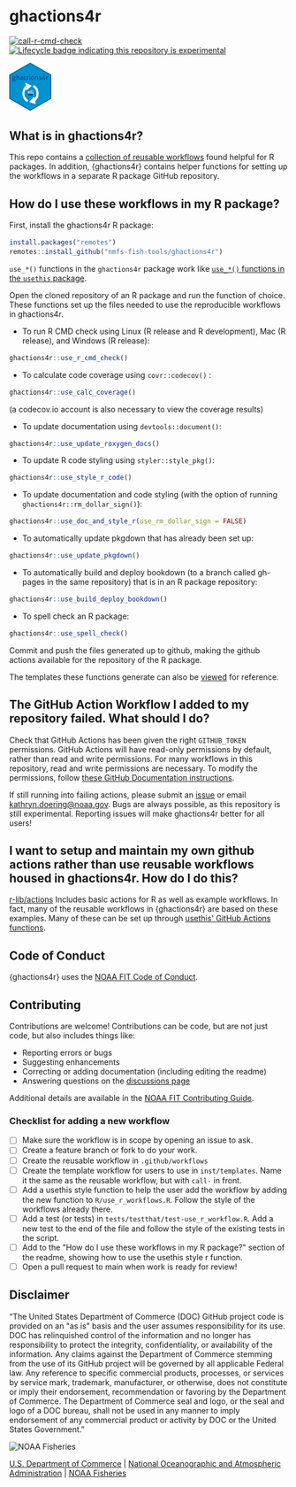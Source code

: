 # ghactions4r

[![call-r-cmd-check](https://github.com/nmfs-fish-tools/ghactions4r/actions/workflows/call-r-cmd-check.yml/badge.svg)](https://github.com/nmfs-fish-tools/ghactions4r/actions/workflows/call-r-cmd-check.yml)
[![Lifecycle badge indicating this repository is experimental](https://img.shields.io/badge/lifecycle-experimental-orange.svg)](https://lifecycle.r-lib.org/articles/stages.html) 

<img src="man/figures/ghactions4r_hex.png" width="15%" height="15%" alt="arrows circling clapboard, symbol for the gh4actions package">

## What is in ghactions4r?

This repo contains a [collection of reusable workflows](https://github.com/nmfs-fish-tools/ghactions4r/tree/main/.github/workflows) found helpful for R packages. In addition, {ghactions4r} contains helper functions for setting up the workflows in a separate R package GitHub repository.

## How do I use these workflows in my R package?

First, install the ghactions4r R package:
```r
install.packages("remotes")
remotes::install_github("nmfs-fish-tools/ghactions4r")
```
`use_*()` functions in the `ghactions4r` package work like [`use_*()` functions in the `usethis` package](https://github.com/r-lib/usethis#usage).

Open the cloned repository of an R package and run the function of choice. These functions set up the files needed to use the reproducible workflows in ghactions4r.

- To run R CMD check using Linux (R release and R development), Mac (R release), and Windows (R release):
```r
ghactions4r::use_r_cmd_check()
```
- To calculate code coverage using `covr::codecov()` :
```r
ghactions4r::use_calc_coverage()
```
(a codecov.io account is also necessary to view the coverage results)

- To update documentation using `devtools::document()`:
```r
ghactions4r::use_update_roxygen_docs()
```

- To update R code styling using `styler::style_pkg()`:
```r
ghactions4r::use_style_r_code()
```

- To update documentation and code styling (with the option of running `ghactions4r::rm_dollar_sign()`):
```r
ghactions4r::use_doc_and_style_r(use_rm_dollar_sign = FALSE)
```

- To automatically update pkgdown that has already been set up:
```r
ghactions4r::use_update_pkgdown()
```

- To automatically build and deploy bookdown (to a branch called gh-pages in the same repository) that is in an R package repository:
```r
ghactions4r::use_build_deploy_bookdown()
```

- To spell check an R package:
```r
ghactions4r::use_spell_check()
```

Commit and push the files generated up to github, making the github actions available for the repository of the R package.

The templates these functions generate can also be [viewed](https://github.com/nmfs-fish-tools/ghactions4r/tree/main/inst/templates) for reference.

## The GitHub Action Workflow I added to my repository failed. What should I do?

Check that GitHub Actions has been given the right `GITHUB_TOKEN` permissions. GitHub Actions will have read-only permissions by default, rather than read and write permissions. For many workflows in this repository, read and write permissions are necessary. To modify the permissions, follow [these GitHub Documentation instructions](https://docs.github.com/en/repositories/managing-your-repositorys-settings-and-features/enabling-features-for-your-repository/managing-github-actions-settings-for-a-repository#configuring-the-default-github_token-permissions).

If still running into failing actions, please submit an [issue](https://github.com/nmfs-fish-tools/ghactions4r/issues) or email kathryn.doering@noaa.gov. Bugs are always possible, as this repository is still experimental. Reporting issues will make ghactions4r better for all users!

## I want to setup and maintain my own github actions rather than use reusable workflows housed in ghactions4r. How do I do this?

[r-lib/actions](https://github.com/r-lib/actions) Includes basic actions for R as well as example workflows. In fact, many of the reusable workflows in {ghactions4r} are based on these examples. Many of these can be set up through [usethis' GitHub Actions functions](https://usethis.r-lib.org/reference/github_actions.html).

## Code of Conduct

{ghactions4r} uses the [NOAA FIT Code of Conduct](https://noaa-fisheries-integrated-toolbox.github.io/resources/noaa%20resources/FIT-code-of-conduct/).

## Contributing

Contributions are welcome! Contributions can be code, but are not just code, but also includes things like:

- Reporting errors or bugs
- Suggesting enhancements
- Correcting or adding documentation (including editing the readme)
- Answering questions on the [discussions page](https://github.com/nmfs-fish-tools/ghactions4r/discussions)

Additional details are available in the [NOAA FIT Contributing Guide](https://noaa-fisheries-integrated-toolbox.github.io/resources/noaa%20fit/contributing/).

### Checklist for adding a new workflow
- [ ] Make sure the workflow is in scope by opening an issue to ask.
- [ ] Create a feature branch or fork to do your work.
- [ ] Create the reusable workflow in `.github/workflows`
- [ ] Create the template workflow for users to use in `inst/templates`. Name it the same as the reusable workflow, but with `call-` in front.
- [ ] Add a usethis style function to help the user add the workflow by adding the new function to `R/use_r_workflows.R`. Follow the style of the workflows already there.
- [ ] Add a test (or tests) in `tests/testthat/test-use_r_workflow.R`. Add a new test to the end of the file and follow the style of the existing tests in the script.
- [ ] Add to the "How do I use these workflows in my R package?" section of the readme, showing how to use the usethis style r function.
- [ ] Open a pull request to main when work is ready for review!

## Disclaimer

“The United States Department of Commerce (DOC) GitHub project code is provided on an "as is" basis and the user assumes responsibility for its use. DOC has relinquished control of the information and no longer has responsibility to protect the integrity, confidentiality, or availability of the information. Any claims against the Department of Commerce stemming from the use of its GitHub project will be governed by all applicable Federal law. Any reference to specific commercial products, processes, or services by service mark, trademark, manufacturer, or otherwise, does not constitute or imply their endorsement, recommendation or favoring by the Department of Commerce. The Department of Commerce seal and logo, or the seal and logo of a DOC bureau, shall not be used in any manner to imply endorsement of any commercial product or activity by DOC or the United States Government.”

<img src="https://raw.githubusercontent.com/nmfs-general-modeling-tools/nmfspalette/main/man/figures/noaa-fisheries-rgb-2line-horizontal-small.png" height="75" alt="NOAA Fisheries">

[U.S. Department of Commerce](https://www.commerce.gov/) | [National Oceanographic and Atmospheric Administration](https://www.noaa.gov) | [NOAA Fisheries](https://www.fisheries.noaa.gov/)
